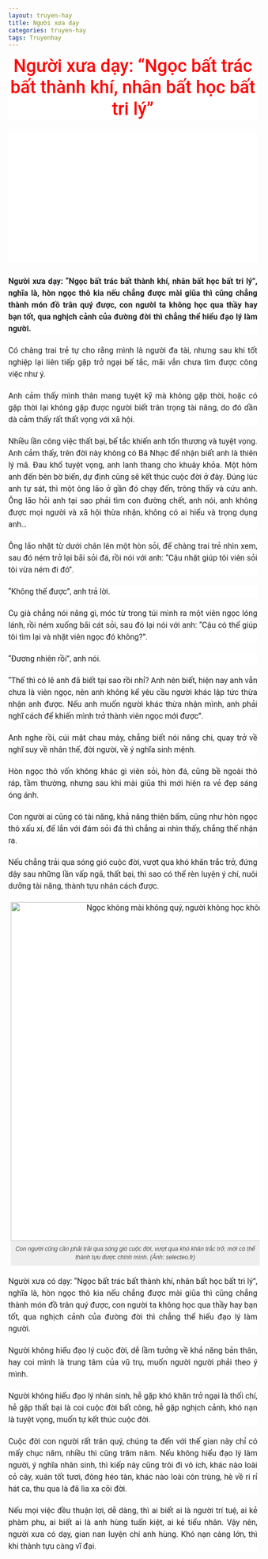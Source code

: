```yaml
---
layout: truyen-hay
title: Người xưa dạy
categories: truyen-hay
tags: Truyenhay
---
```

<h1 class="entry-title" style="background-color: white; box-sizing: border-box; font-family: Roboto, Helvetica; font-size: 36px; font-weight: 500; line-height: 1.2; margin: 0px 0px 7px; overflow-wrap: break-word; text-align: center;">
<span style="color: red;">Người xưa dạy: “Ngọc bất trác bất thành khí, nhân bất học bất tri lý”</span></h1>
<div>
<br /></div>
<div>
<div class="td-post-featured-image" style="background-color: white; box-sizing: border-box; color: #222222; font-family: Roboto, Helvetica; font-size: 16px; position: relative;">
<a class="td-modal-image" data-caption="" href="https://vandieuhay.net/wp-vdh/uploads/2018/09/ng%C6%B0%E1%BB%9Di-x%C6%B0a-d%E1%BA%A1y.jpg" style="background-color: transparent; box-sizing: border-box; color: #4db2ec; text-decoration-line: none;"><img alt="" class="entry-thumb" height="353" sizes="(max-width: 670px) 100vw, 670px" src="https://vandieuhay.net/wp-vdh/uploads/2018/09/ng%C6%B0%E1%BB%9Di-x%C6%B0a-d%E1%BA%A1y.jpg" srcset="https://vandieuhay.net/wp-vdh/uploads/2018/09/người-xưa-dạy.jpg 670w, https://vandieuhay.net/wp-vdh/uploads/2018/09/người-xưa-dạy-20x11.jpg 20w" style="border: 0px; box-sizing: border-box; display: block; height: auto; margin-bottom: 26px; max-width: 100%; width: auto;" title="người xưa dạy" width="670" /></a></div>
<div style="background-color: white; box-sizing: border-box; color: #222222; font-family: Roboto, Helvetica; font-size: 16px; line-height: 1.5; margin-bottom: 20px; overflow-wrap: break-word; text-align: justify;">
<span style="box-sizing: border-box; font-weight: 600;">Người xưa dạy: “Ngọc bất trác bất thành khí, nhân bất học bất tri lý”, nghĩa là, hòn ngọc thô kia nếu chẳng được mài giũa thì cũng chẳng thành món đồ trân quý được, con người ta không học qua thầy hay bạn tốt, qua nghịch cảnh của đường đời thì chẳng thể hiểu đạo lý làm người.</span></div>
<div style="background-color: white; box-sizing: border-box; color: #222222; font-family: Roboto, Helvetica; font-size: 16px; line-height: 1.5; margin-bottom: 20px; overflow-wrap: break-word; text-align: justify;">
Có chàng trai trẻ tự cho rằng mình là người đa tài, nhưng sau khi tốt nghiệp lại liên tiếp gặp trở ngại bế tắc, mãi vẫn chưa tìm được công việc như ý.</div>
<div style="background-color: white; box-sizing: border-box; color: #222222; font-family: Roboto, Helvetica; font-size: 16px; line-height: 1.5; margin-bottom: 20px; overflow-wrap: break-word; text-align: justify;">
Anh cảm thấy mình thân mang tuyệt kỹ mà không gặp thời, hoặc có gặp thời lại không gặp được người biết trân trọng tài năng, do đó dần dà cảm thấy rất thất vọng với xã hội.</div>
<div style="background-color: white; box-sizing: border-box; color: #222222; font-family: Roboto, Helvetica; font-size: 16px; line-height: 1.5; margin-bottom: 20px; overflow-wrap: break-word; text-align: justify;">
Nhiều lần công việc thất bại, bế tắc khiến anh tổn thương và tuyệt vọng. Anh cảm thấy, trên đời này không có Bá Nhạc để nhận biết anh là thiên lý mã. Đau khổ tuyệt vọng, anh lanh thang cho khuây khỏa. Một hôm anh đến bên bờ biển, dự định cũng sẽ kết thúc cuộc đời ở đây. Đúng lúc anh tự sát, thì một ông lão ở gần đó chạy đến, trông thấy và cứu anh. Ông lão hỏi anh tại sao phải tìm con đường chết, anh nói, anh không được mọi người và xã hội thừa nhận, không có ai hiểu và trọng dụng anh…</div>
<div style="background-color: white; box-sizing: border-box; color: #222222; font-family: Roboto, Helvetica; font-size: 16px; line-height: 1.5; margin-bottom: 20px; overflow-wrap: break-word; text-align: justify;">
Ông lão nhặt từ dưới chân lên một hòn sỏi, để chàng trai trẻ nhìn xem, sau đó ném trở lại bãi sỏi đá, rồi nói với anh: “Cậu nhặt giúp tôi viên sỏi tôi vừa ném đi đó”.</div>
<div style="background-color: white; box-sizing: border-box; color: #222222; font-family: Roboto, Helvetica; font-size: 16px; line-height: 1.5; margin-bottom: 20px; overflow-wrap: break-word; text-align: justify;">
“Không thể được”, anh trả lời.</div>
<div style="background-color: white; box-sizing: border-box; color: #222222; font-family: Roboto, Helvetica; font-size: 16px; line-height: 1.5; margin-bottom: 20px; overflow-wrap: break-word; text-align: justify;">
Cụ già chẳng nói năng gì, móc từ trong túi mình ra một viên ngọc lóng lánh, rồi ném xuống bãi cát sỏi, sau đó lại nói với anh: “Cậu có thể giúp tôi tìm lại và nhặt viên ngọc đó không?”.</div>
<div style="background-color: white; box-sizing: border-box; color: #222222; font-family: Roboto, Helvetica; font-size: 16px; line-height: 1.5; margin-bottom: 20px; overflow-wrap: break-word; text-align: justify;">
“Đương nhiên rồi”, anh nói.</div>
<div style="background-color: white; box-sizing: border-box; color: #222222; font-family: Roboto, Helvetica; font-size: 16px; line-height: 1.5; margin-bottom: 20px; overflow-wrap: break-word; text-align: justify;">
“Thế thì có lẽ anh đã biết tại sao rồi nhỉ? Anh nên biết, hiện nay anh vẫn chưa là viên ngọc, nên anh không kể yêu cầu người khác lập tức thừa nhận anh được. Nếu anh muốn người khác thừa nhận mình, anh phải nghĩ cách để khiến mình trở thành viên ngọc mới được”.</div>
<div style="background-color: white; box-sizing: border-box; color: #222222; font-family: Roboto, Helvetica; font-size: 16px; line-height: 1.5; margin-bottom: 20px; overflow-wrap: break-word; text-align: justify;">
Anh nghe rồi, cúi mặt chau mày, chẳng biết nói năng chi, quay trở về nghĩ suy về nhân thế, đời người, về ý nghĩa sinh mệnh.</div>
<div style="background-color: white; box-sizing: border-box; color: #222222; font-family: Roboto, Helvetica; font-size: 16px; line-height: 1.5; margin-bottom: 20px; overflow-wrap: break-word; text-align: justify;">
Hòn ngọc thô vốn không khác gì viên sỏi, hòn đá, cũng bề ngoài thô ráp, tầm thường, nhưng sau khi mài giũa thì mới hiện ra vẻ đẹp sáng óng ánh.</div>
<div style="background-color: white; box-sizing: border-box; color: #222222; font-family: Roboto, Helvetica; font-size: 16px; line-height: 1.5; margin-bottom: 20px; overflow-wrap: break-word; text-align: justify;">
Con người ai cũng có tài năng, khả năng thiên bẩm, cũng như hòn ngọc thô xấu xí, để lẫn với đám sỏi đá thì chẳng ai nhìn thấy, chẳng thể nhận ra.</div>
<div style="background-color: white; box-sizing: border-box; color: #222222; font-family: Roboto, Helvetica; font-size: 16px; line-height: 1.5; margin-bottom: 20px; overflow-wrap: break-word; text-align: justify;">
Nếu chẳng trải qua sóng gió cuộc đời, vượt qua khó khăn trắc trở, đứng dậy sau những lần vấp ngã, thất bại, thì sao có thể rèn luyện ý chí, nuôi dưỡng tài năng, thành tựu nhân cách được.</div>
<figure class="wp-caption alignnone" id="attachment_877123" style="background-color: white; box-sizing: border-box; color: #222222; display: inline-block; font-family: Roboto, Helvetica; font-size: 16px; margin: 0px 5px; max-width: 100%; text-align: center;"><img alt="Ngọc không mài không quý, người không học không hay" class="wp-image-877123" height="595" src="https://www.dkn.tv/wp-content/uploads/2018/08/bamboo-1886974_960_720.jpg" style="border: 0px; box-sizing: border-box; display: block; height: auto; margin-bottom: 0px; max-width: 100%; width: 686px;" width="795" /><figcaption class="wp-caption-text" style="background: rgb(238, 238, 238); box-sizing: border-box; color: #444444; font-family: Verdana, Geneva, sans-serif; font-size: 12px; font-style: italic; line-height: 17px; margin: 0px 0px 20px; padding: 8px;">Con người cũng cần phải trải qua sóng gió cuộc đời, vượt qua khó khăn trắc trở, mới có thể thành tựu được chính mình. (Ảnh: selecteo.fr)</figcaption></figure><div style="background-color: white; box-sizing: border-box; color: #222222; font-family: Roboto, Helvetica; font-size: 16px; line-height: 1.5; margin-bottom: 20px; overflow-wrap: break-word; text-align: justify;">
Người xưa có dạy: “Ngọc bất trác bất thành khí, nhân bất học bất tri lý”, nghĩa là, hòn ngọc thô kia nếu chẳng được mài giũa thì cũng chẳng thành món đồ trân quý được, con người ta không học qua thầy hay bạn tốt, qua nghịch cảnh của đường đời thì chẳng thể hiểu đạo lý làm người.</div>
<div style="background-color: white; box-sizing: border-box; color: #222222; font-family: Roboto, Helvetica; font-size: 16px; line-height: 1.5; margin-bottom: 20px; overflow-wrap: break-word; text-align: justify;">
Người không hiểu đạo lý cuộc đời, dễ lầm tưởng về khả năng bản thân, hay coi mình là trung tâm của vũ trụ, muốn người người phải theo ý mình.</div>
<div style="background-color: white; box-sizing: border-box; color: #222222; font-family: Roboto, Helvetica; font-size: 16px; line-height: 1.5; margin-bottom: 20px; overflow-wrap: break-word; text-align: justify;">
Người không hiểu đạo lý nhân sinh, hễ gặp khó khăn trở ngại là thối chí, hễ gặp thất bại là coi cuộc đời bất công, hễ gặp nghịch cảnh, khó nạn là tuyệt vọng, muốn tự kết thúc cuộc đời.</div>
<div style="background-color: white; box-sizing: border-box; color: #222222; font-family: Roboto, Helvetica; font-size: 16px; line-height: 1.5; margin-bottom: 20px; overflow-wrap: break-word; text-align: justify;">
Cuộc đời con người rất trân quý, chúng ta đến với thế gian này chỉ có mấy chục năm, nhiều thì cũng trăm năm. Nếu không hiểu đạo lý làm người, ý nghĩa nhân sinh, thì kiếp này cũng trôi đi vô ích, khác nào loài cỏ cây, xuân tốt tươi, đông héo tàn, khác nào loài côn trùng, hè về ri rỉ hát ca, thu qua là đã lìa xa cõi đời.</div>
<div style="background-color: white; box-sizing: border-box; color: #222222; font-family: Roboto, Helvetica; font-size: 16px; line-height: 1.5; margin-bottom: 20px; overflow-wrap: break-word; text-align: justify;">
Nếu mọi việc đều thuận lợi, dễ dàng, thì ai biết ai là người trí tuệ, ai kẻ phàm phu, ai biết ai là anh hùng tuấn kiệt, ai kẻ tiểu nhân. Vậy nên, người xưa có dạy, gian nan luyện chí anh hùng. Khó nạn càng lớn, thì khi thành tựu càng vĩ đại.</div>
</div>

